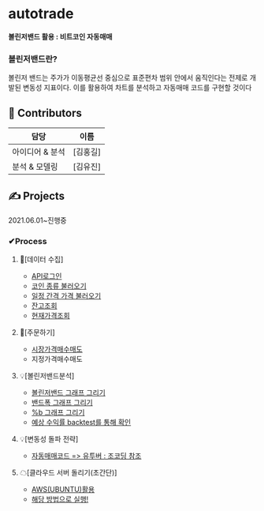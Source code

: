 # autotrade

**볼린저밴드 활용 : 비트코인 자동매매**   
### 볼린저밴드란?
볼린저 밴드는 주가가 이동평균선 중심으로 표준편차 범위 안에서 움직인다는 전제로 개발된 변동성 지표이다.
이를 활용하여 차트를 분석하고 자동매매 코드를 구현할 것이다

## 🙋 Contributors
|담당|이름|
|---|---|
|아이디어 & 분석|[김홍길]
|분석 & 모델링|[김유진]

## ✍️ Projects

2021.06.01~진행중


### ✔Process

1. 💾[데이터 수집]
    * [API로그인](https://github.com/youjin2github/autotrade/blob/main/login.py)
    * [코인 종류 불러오기](https://github.com/youjin2github/autotrade/blob/main/coinlist.py)
    * [일정 간격 가격 불러오기](https://github.com/youjin2github/autotrade/blob/main/%EC%9D%BC%EC%A0%95%20%EA%B0%84%EA%B2%A9%20%EB%8D%B0%EC%9D%B4%ED%84%B0%20%EB%B6%88%EB%9F%AC%EC%98%A4%EA%B8%B0.py)
    * [잔고조회](https://github.com/youjin2github/autotrade/blob/main/%EC%9E%94%EA%B3%A0%EC%A1%B0%ED%9A%8C.py)
    * [현재가격조회](https://github.com/youjin2github/autotrade/blob/main/%ED%98%84%EC%9E%AC%EA%B0%80%EA%B2%A9%EB%B6%88%EB%9F%AC%EC%98%A4%EA%B8%B0.py)
   
   
2. 🧩[주문하기]
    * [시장가격매수매도](https://github.com/youjin2github/autotrade/blob/main/%EC%8B%9C%EC%9E%A5%EA%B0%80%20%EC%A3%BC%EB%AC%B8%ED%95%98%EA%B8%B0.py)
    * 지정가격매수매도
    

3. 💡[볼린저밴드분석]
    * [볼린저밴드 그래프 그리기](https://github.com/youjin2github/autotrade/blob/main/%EA%B7%B8%EB%9E%98%ED%94%84%EA%B7%B8%EB%A6%AC%EA%B8%B0.py)
    * [밴드폭 그래프 그리기](https://github.com/youjin2github/autotrade/blob/main/%EB%B0%B4%EB%93%9C%ED%8F%AD%2Cpy)
    * [%b 그래프 그리기](https://github.com/youjin2github/autotrade/blob/main/%25b.py)
    * [예상 수익률 backtest를 통해 확인](https://github.com/youjin2github/autotrade/blob/main/backtest.py)


4. 💡[변동성 돌파 전략]
    * [자동매매코드 => 유투버 : 조코딩 참조](https://github.com/youjin2github/autotrade/blob/main/bitcoinAutoTrade.py)


5. ☁[클라우드 서버 돌리기(초간단)]
    * [AWS(UBUNTU)활용](https://ap-northeast-2.console.aws.amazon.com/ec2/v2/home?region=ap-northeast-2#Home:)
    * [해당 방법으로 실행!](https://github.com/youjin2github/autotrade/blob/main/%ED%81%B4%EB%9D%BC%EC%9A%B0%EB%93%9C%20%EC%84%9C%EB%B2%84%20AWS(UBUNTU))

   
